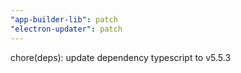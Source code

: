 ```yaml
---
"app-builder-lib": patch
"electron-updater": patch
---
```


chore(deps): update dependency typescript to v5.5.3
